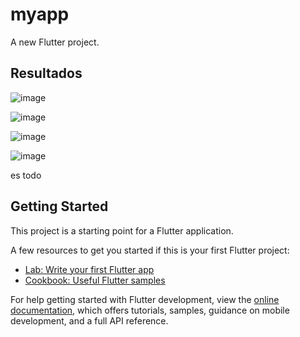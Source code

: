 # myapp

A new Flutter project.

## Resultados
![image](https://github.com/user-attachments/assets/d9fe1526-e6ab-4aad-a11d-cb821580e04a)

![image](https://github.com/user-attachments/assets/e27b1c46-4256-412b-87f1-ab036148c014)

![image](https://github.com/user-attachments/assets/98f554c1-bd56-4487-8d5c-228d82758086)

![image](https://github.com/user-attachments/assets/e71b09cb-5c64-4efd-aa77-055bc4883313)



es todo
## Getting Started

This project is a starting point for a Flutter application.

A few resources to get you started if this is your first Flutter project:

- [Lab: Write your first Flutter app](https://docs.flutter.dev/get-started/codelab)
- [Cookbook: Useful Flutter samples](https://docs.flutter.dev/cookbook)

For help getting started with Flutter development, view the
[online documentation](https://docs.flutter.dev/), which offers tutorials,
samples, guidance on mobile development, and a full API reference.
